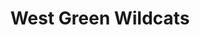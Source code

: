 ---
templateKey: team
title: West Green Wildcats
logoImage: /img/team-logos/west-green-wildcats.JPG
slug: west-green-wildcats
conference: East
---